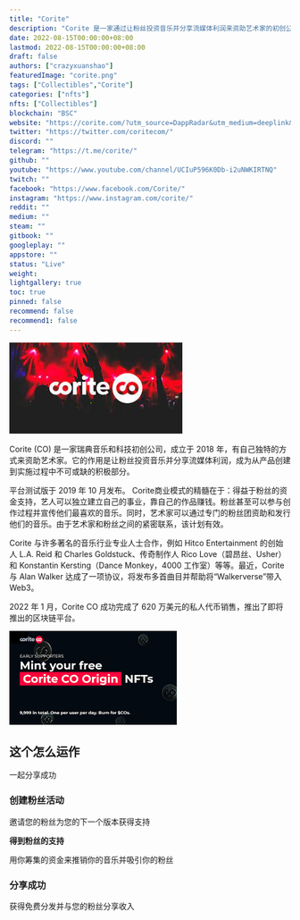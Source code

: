 ```yaml
---
title: "Corite"
description: "Corite 是一家通过让粉丝投资音乐并分享流媒体利润来资助艺术家的初创公司，成为旅程中不可或缺的一部分"
date: 2022-08-15T00:00:00+08:00
lastmod: 2022-08-15T00:00:00+08:00
draft: false
authors: ["crazyxuanshao"]
featuredImage: "corite.png"
tags: ["Collectibles","Corite"]
categories: ["nfts"]
nfts: ["Collectibles"]
blockchain: "BSC"
website: "https://corite.com/?utm_source=DappRadar&utm_medium=deeplink&utm_campaign=visit-website"
twitter: "https://twitter.com/coritecom/"
discord: ""
telegram: "https://t.me/corite/"
github: ""
youtube: "https://www.youtube.com/channel/UCIuP596K0Db-i2uNWKIRTNQ"
twitch: ""
facebook: "https://www.facebook.com/Corite/"
instagram: "https://www.instagram.com/corite/"
reddit: ""
medium: ""
steam: ""
gitbook: ""
googleplay: ""
appstore: ""
status: "Live"
weight: 
lightgallery: true
toc: true
pinned: false
recommend: false
recommend1: false
---
```


![ndiasn](ndiasn.png)

<p>Corite (CO) 是一家瑞典音乐和科技初创公司，成立于 2018 年，有自己独特的方式来资助艺术家。它的作用是让粉丝投资音乐并分享流媒体利润，成为从产品创建到实施过程中不可或缺的积极部分。</p>
<p>平台测试版于 2019 年 10 月发布。 Corite商业模式的精髓在于：得益于粉丝的资金支持，艺人可以独立建立自己的事业，靠自己的作品赚钱。粉丝甚至可以参与创作过程并宣传他们最喜欢的音乐。同时，艺术家可以通过专门的粉丝团资助和发行他们的音乐。由于艺术家和粉丝之间的紧密联系，该计划有效。</p>
<p>Corite 与许多著名的音乐行业专业人士合作，例如 Hitco Entertainment 的创始人 L.A. Reid 和 Charles Goldstuck、传奇制作人 Rico Love（碧昂丝、Usher）和 Konstantin Kersting（Dance Monkey，4000 工作室）等等。最近，Corite 与 Alan Walker 达成了一项协议，将发布多首曲目并帮助将“Walkerverse”带入 Web3。</p>
<p>2022 年 1 月，Corite CO 成功完成了 620 万美元的私人代币销售，推出了即将推出的区块链平台。</p>

![dadsa](dadsa.png)



## 这个怎么运作

一起分享成功

### 创建粉丝活动

邀请您的粉丝为您的下一个版本获得支持

**得到粉丝的支持**

用你筹集的资金来推销你的音乐并吸引你的粉丝

### 分享成功

获得免费分发并与您的粉丝分享收入